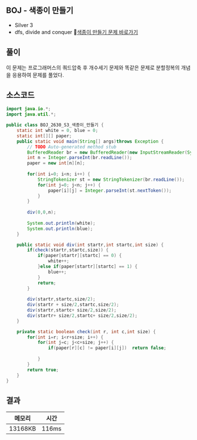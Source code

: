 ## BOJ - 색종이 만들기 
- Silver 3 
- dfs, divide and conquer 
🔗[색종이 만들기 문제 바로가기](https://www.acmicpc.net/problem/2630)



## 풀이

이 문제는 프로그래머스의 쿼드압축 후 개수세기 문제와 똑같은 문제로 분할정복의 개념을 응용하여 문제를 풀었다.

## 소스코드
~~~java
import java.io.*;
import java.util.*;

public class BOJ_2630_S3_색종이_만들기 {
	static int white = 0, blue = 0;
	static int[][] paper;
	public static void main(String[] args)throws Exception {
		// TODO Auto-generated method stub
		BufferedReader br = new BufferedReader(new InputStreamReader(System.in));
		int n = Integer.parseInt(br.readLine());
		paper = new int[n][n];
		
		for(int i=0; i<n; i++) {
			StringTokenizer st = new StringTokenizer(br.readLine());
			for(int j=0; j<n; j++) {
				paper[i][j] = Integer.parseInt(st.nextToken());
			}
		}
		
		div(0,0,n);
		
		System.out.println(white);
		System.out.println(blue);
	}

	public static void div(int startr,int startc,int size) {
		if(check(startr,startc,size)) {
			if(paper[startr][startc] == 0) {
				white++;
			}else if(paper[startr][startc] == 1) {
				blue++;
			}
			return;
		}
		
		div(startr,startc,size/2);
		div(startr + size/2,startc,size/2);
		div(startr,startc+ size/2,size/2);
		div(startr+ size/2,startc+ size/2,size/2);
	}

	private static boolean check(int r, int c,int size) {
		for(int i=r; i<r+size; i++) {
			for(int j=c; j<c+size; j++) {
				if(paper[r][c] != paper[i][j])	return false;
				
			}
		}
		return true;
	}
}
~~~

## 결과 

| 메모리  | 시간 |
|----|----|
|13168KB	|116ms|